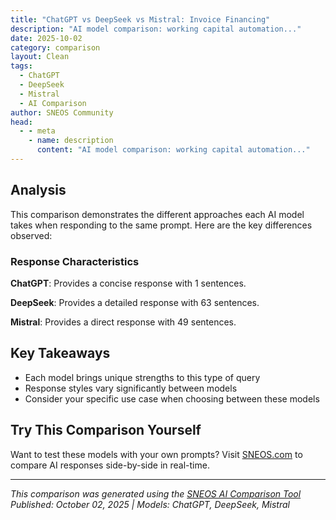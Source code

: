 ```yaml
---
title: "ChatGPT vs DeepSeek vs Mistral: Invoice Financing"
description: "AI model comparison: working capital automation..."
date: 2025-10-02
category: comparison
layout: Clean
tags:
  - ChatGPT
  - DeepSeek
  - Mistral
  - AI Comparison
author: SNEOS Community
head:
  - - meta
    - name: description
      content: "AI model comparison: working capital automation..."
---
```


<ChatComparison
  title="ChatGPT vs DeepSeek vs Mistral: Invoice Financing"
  prompt="working capital automation"
  :responses='{
    "ChatGPT": "Error calling OpenAI API.",
    "DeepSeek": "Of course. Let\u0027s break down **working capital automation**\u2014a critical concept for modern finance and treasury teams.\n\n### What is Working Capital Automation?\n\n**Working Capital Automation** is the use of technology (like AI, RPA, and cloud software) to streamline and automate the processes involved in managing a company\u0027s working capital.\n\n**Working Capital** is the lifeblood of a business and is calculated as:\n**Current Assets - Current Liabilities**\n\nThe core components are:\n*   **Accounts Receivable (AR):** Money owed to you by customers.\n*   **Accounts Payable (AP):** Money you owe to suppliers.\n*   **Inventory:** Goods and materials you hold for sale.\n\nTherefore, working capital automation focuses on automating the **Order-to-Cash** (O2C), **Procure-to-Pay** (P2P), and **Inventory Management** cycles.\n\n---\n\n### Why is it So Important? The Key Drivers\n\nCompanies are rushing to automate working capital management for several compelling reasons:\n\n1.  **Improve Cash Flow Visibility:** Automated systems provide real-time dashboards, giving finance leaders an instant, accurate view of cash positions, DSO (Days Sales Outstanding), and DPO (Days Payable Outstanding).\n2.  **Enhance Efficiency \u0026 Reduce Costs:** Automating manual tasks (like data entry, invoice processing, and payment chasing) frees up staff to focus on higher-value analysis and strategic work. It significantly reduces labor costs and errors.\n3.  **Optimize Cash Conversion Cycle (CCC):** The goal is to shorten the time between paying suppliers and receiving cash from customers. Automation helps by:\n    *   Collecting receivables faster.\n    *   Strategically delaying payables without harming supplier relationships.\n    *   Optimizing inventory levels.\n4.  **Mitigate Risk \u0026 Improve Compliance:** Automated systems enforce consistent policies, reduce human error and fraud, and create a clear, auditable trail for all transactions.\n5.  **Strengthen Supplier \u0026 Customer Relationships:** Faster, error-free invoicing and payments improve relationships. Automated reminders are more consistent and less confrontational than manual calls.\n\n---\n\n### How It Works: Automating the Core Components\n\nHere\u2019s a detailed look at how automation transforms each part of working capital:\n\n#### 1. Accounts Receivable (AR) Automation\n*   **Invoicing:** Systems automatically generate and send invoices via email immediately upon shipment or service completion.\n*   **Payment Processing:** Online portals allow customers to pay instantly via credit card, ACH, or other digital methods. Payments are automatically matched and reconciled.\n*   **Collections:** The system automatically sends reminder emails for overdue invoices, prioritizes collection efforts based on risk, and can even use AI to predict which customers are likely to pay late.\n*   **Cash Application:** AI and machine learning read remittance advice and automatically match payments to open invoices, solving one of the most manual tasks in AR.\n*   **Deduction Management:** Automatically flags short payments and routes them for investigation.\n\n**Tools:** HighRadius, Versapay, Bill.com, SAP S/4HANA\n\n#### 2. Accounts Payable (AP) Automation\n*   **Invoice Capture:** Invoices are received via email or portal and scanned using OCR (Optical Character Recognition) to extract key data (vendor, amount, date).\n*   **Matching \u0026 Workflow:** The system automatically matches the invoice against the Purchase Order (PO) and receipt of goods. It then routes it for digital approval based on pre-set rules.\n*   **Payments:** Automatically schedules payments to capture early payment discounts or adhere to terms. Supports various methods like virtual credit cards (which can generate rebate income), ACH, and wire transfers.\n*   **Supplier Portal:** Vendors can check their invoice and payment status online, reducing calls to the AP team.\n\n**Tools:** Tipalti, Coupa, AvidXchange, MineralTree\n\n#### 3. Inventory Management Automation\n*   **Demand Forecasting:** AI algorithms analyze sales data, seasonality, and market trends to predict future demand more accurately.\n*   **Replenishment:** The system can automatically generate purchase orders when stock levels fall below a predefined threshold.\n*   **Integration:** Connects seamlessly with point-of-sale (POS) and warehouse management systems (WMS) for real-time inventory tracking.\n*   **Reporting:** Automatically generates reports on stock turnover, carrying costs, and identifies slow-moving or obsolete inventory.\n\n**Tools:** NetSuite, SAP IBP, E2open, Kinaxis\n\n---\n\n### Key Technologies Enabling Automation\n\n*   **Robotic Process Automation (RPA):** \u0022Bots\u0022 that mimic human actions to perform repetitive, rule-based tasks like data entry across different systems.\n*   **Artificial Intelligence (AI) \u0026 Machine Learning (ML):** Used for predicting payment times, automating complex cash application, and optimizing inventory demand forecasts.\n*   **Optical Character Recognition (OCR):** Converts different types of documents (invoices, receipts) into editable and searchable data.\n*   **Cloud-Based Platforms:** Provide accessibility, scalability, and seamless integration with other business systems (ERPs, banks).\n*   **APIs (Application Programming Interfaces):** Allow different software (e.g., your ERP and your bank\u0027s platform) to communicate and share data in real-time.\n\n---\n\n### Benefits \u0026 Tangible Outcomes\n\n*   **Faster Processing Times:** Invoice processing time can drop from weeks to days or even hours.\n*   **Reduced DSO:** Companies can shave days off their collection cycle.\n*   **Improved DPO:** Better control over payment timing without missing discounts.\n*   **Lower Operational Costs:** Can reduce the cost to process a single invoice by over 70%.\n*   **Fewer Errors \u0026 Disputes:** Automated validation and matching drastically reduce mistakes.\n*   **Enhanced Strategic Decision-Making:** Finance teams have the data and time to analyze working capital trends and optimize strategies.\n\n---\n\n### Challenges and Considerations\n\n*   **Initial Investment:** Software licenses and implementation require a budget.\n*   **Change Management:** Employees may resist new processes and need proper training.\n*   **System Integration:** Ensuring the new tools work seamlessly with your existing ERP and other core systems is critical.\n*   **Data Security:** Cloud-based platforms must have robust security protocols to protect financial data.\n\n### Conclusion\n\nWorking capital automation is no longer a \u0022nice-to-have\u0022 but a strategic imperative for companies looking to strengthen their financial health, improve operational efficiency, and gain a competitive edge. By leveraging technology to manage cash, receivables, and payables more intelligently, businesses can unlock significant trapped capital and build a more resilient and agile organization.",
    "Mistral": "Working capital automation involves leveraging technology to streamline and optimize the management of a company\u0027s working capital, which includes accounts payable, accounts receivable, inventory management, and cash management. Automating these processes can lead to improved efficiency, reduced errors, better cash flow management, and enhanced decision-making. Here are some key areas where automation can be applied:\n\n### 1. **Accounts Payable (AP) Automation**\n- **Invoice Processing:** Automate the receipt, validation, and approval of invoices.\n- **Payment Processing:** Automate the scheduling and execution of payments to suppliers.\n- **Vendor Management:** Automate the onboarding and management of vendor information.\n- **Reconciliation:** Automate the reconciliation of invoices with purchase orders and receipts.\n\n### 2. **Accounts Receivable (AR) Automation**\n- **Invoice Generation:** Automate the creation and distribution of invoices to customers.\n- **Payment Collection:** Automate the tracking and collection of payments from customers.\n- **Credit Management:** Automate the assessment and management of customer credit.\n- **Reconciliation:** Automate the reconciliation of receivables with customer payments.\n\n### 3. **Inventory Management Automation**\n- **Stock Level Monitoring:** Automate the tracking of inventory levels and reorder points.\n- **Order Processing:** Automate the generation and processing of purchase orders.\n- **Warehouse Management:** Automate the management of warehouse operations, including picking, packing, and shipping.\n- **Demand Forecasting:** Use data analytics to automate demand forecasting and inventory planning.\n\n### 4. **Cash Management Automation**\n- **Cash Flow Forecasting:** Automate the forecasting of cash inflows and outflows.\n- **Bank Reconciliation:** Automate the reconciliation of bank statements with internal records.\n- **Treasury Management:** Automate the management of liquidity, investments, and financing.\n- **Funds Transfer:** Automate the transfer of funds between accounts and entities.\n\n### 5. **Supply Chain Automation**\n- **Procurement:** Automate the procurement process, including supplier selection, negotiation, and contract management.\n- **Logistics:** Automate the management of logistics, including transportation and delivery.\n- **Supply Chain Visibility:** Use IoT and other technologies to automate the tracking and monitoring of supply chain activities.\n\n### 6. **Data Analytics and Reporting**\n- **Real-Time Reporting:** Automate the generation of real-time reports on working capital metrics.\n- **Predictive Analytics:** Use machine learning to automate the prediction of future working capital needs.\n- **Dashboards:** Automate the creation of dashboards for visualizing working capital performance.\n\n### 7. **Compliance and Risk Management**\n- **Regulatory Compliance:** Automate the monitoring and reporting of regulatory compliance.\n- **Risk Assessment:** Automate the assessment and management of financial risks.\n- **Audit Trails:** Automate the creation and maintenance of audit trails for all financial transactions.\n\n### Tools and Technologies for Working Capital Automation\n- **Enterprise Resource Planning (ERP) Systems:** Integrated software solutions that manage core business processes.\n- **Robotic Process Automation (RPA):** Software robots that automate repetitive tasks.\n- **Artificial Intelligence (AI) and Machine Learning (ML):** Technologies that enable predictive analytics and decision-making.\n- **Blockchain:** Distributed ledger technology for secure and transparent transactions.\n- **Cloud Computing:** Scalable and flexible infrastructure for hosting automation tools.\n\n### Benefits of Working Capital Automation\n- **Efficiency:** Reduced manual effort and faster processing times.\n- **Accuracy:** Minimized errors and improved data integrity.\n- **Cost Savings:** Lower operational costs and reduced need for manual intervention.\n- **Cash Flow Optimization:** Better management of cash inflows and outflows.\n- **Risk Mitigation:** Enhanced compliance and risk management.\n\n### Implementation Considerations\n- **Integration:** Ensure seamless integration with existing systems and processes.\n- **Security:** Implement robust security measures to protect sensitive data.\n- **Training:** Provide adequate training for employees to adapt to new automated processes.\n- **Monitoring:** Continuously monitor and optimize automated processes for maximum efficiency.\n\nBy automating working capital management, companies can achieve greater operational efficiency, improve financial performance, and gain a competitive edge."
  }'
  published-date="11:36"
/>

## Analysis

This comparison demonstrates the different approaches each AI model takes when responding to the same prompt. Here are the key differences observed:

### Response Characteristics

**ChatGPT**: Provides a concise response with 1 sentences. 

**DeepSeek**: Provides a detailed response with 63 sentences. 

**Mistral**: Provides a direct response with 49 sentences. 

## Key Takeaways

- Each model brings unique strengths to this type of query
- Response styles vary significantly between models
- Consider your specific use case when choosing between these models

## Try This Comparison Yourself

Want to test these models with your own prompts? Visit [SNEOS.com](https://sneos.com) to compare AI responses side-by-side in real-time.

---

*This comparison was generated using the [SNEOS AI Comparison Tool](https://sneos.com)*
*Published: October 02, 2025 | Models: ChatGPT, DeepSeek, Mistral*
